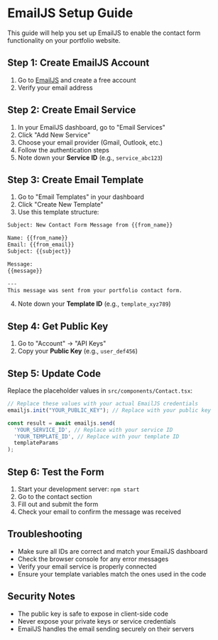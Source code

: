 # EmailJS Setup Guide

This guide will help you set up EmailJS to enable the contact form functionality on your portfolio website.

## Step 1: Create EmailJS Account

1. Go to [EmailJS](https://www.emailjs.com/) and create a free account
2. Verify your email address

## Step 2: Create Email Service

1. In your EmailJS dashboard, go to "Email Services"
2. Click "Add New Service"
3. Choose your email provider (Gmail, Outlook, etc.)
4. Follow the authentication steps
5. Note down your **Service ID** (e.g., `service_abc123`)

## Step 3: Create Email Template

1. Go to "Email Templates" in your dashboard
2. Click "Create New Template"
3. Use this template structure:

```html
Subject: New Contact Form Message from {{from_name}}

Name: {{from_name}}
Email: {{from_email}}
Subject: {{subject}}

Message:
{{message}}

---
This message was sent from your portfolio contact form.
```

4. Note down your **Template ID** (e.g., `template_xyz789`)

## Step 4: Get Public Key

1. Go to "Account" → "API Keys"
2. Copy your **Public Key** (e.g., `user_def456`)

## Step 5: Update Code

Replace the placeholder values in `src/components/Contact.tsx`:

```typescript
// Replace these values with your actual EmailJS credentials
emailjs.init("YOUR_PUBLIC_KEY"); // Replace with your public key

const result = await emailjs.send(
  'YOUR_SERVICE_ID', // Replace with your service ID
  'YOUR_TEMPLATE_ID', // Replace with your template ID
  templateParams
);
```

## Step 6: Test the Form

1. Start your development server: `npm start`
2. Go to the contact section
3. Fill out and submit the form
4. Check your email to confirm the message was received

## Troubleshooting

- Make sure all IDs are correct and match your EmailJS dashboard
- Check the browser console for any error messages
- Verify your email service is properly connected
- Ensure your template variables match the ones used in the code

## Security Notes

- The public key is safe to expose in client-side code
- Never expose your private keys or service credentials
- EmailJS handles the email sending securely on their servers 
